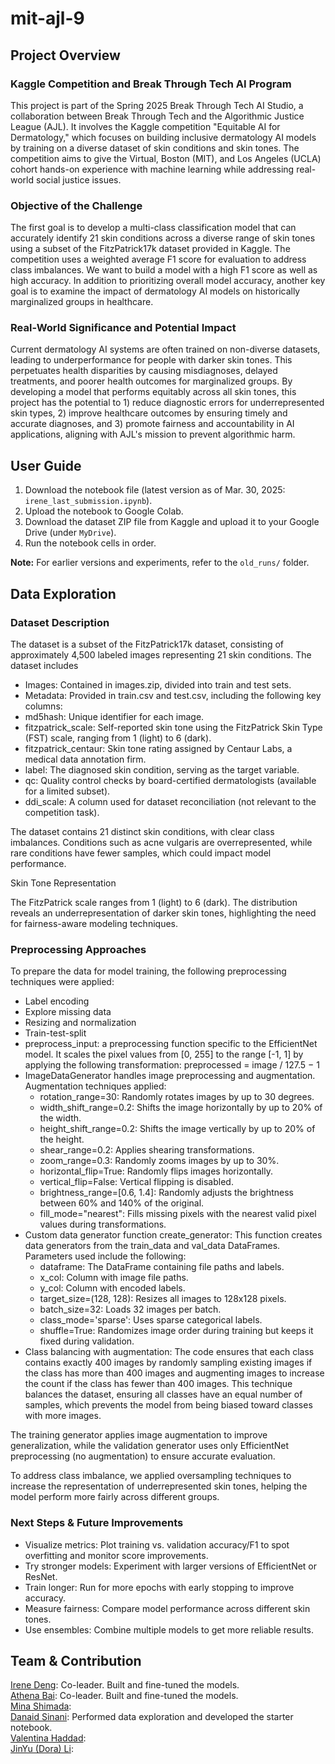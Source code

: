 # mit-ajl-9

## Project Overview
### Kaggle Competition and Break Through Tech AI Program
This project is part of the Spring 2025 Break Through Tech AI Studio, a collaboration between Break Through Tech and the Algorithmic Justice League (AJL). It involves the Kaggle competition "Equitable AI for Dermatology," which focuses on building inclusive dermatology AI models by training on a diverse dataset of skin conditions and skin tones. The competition aims to give the Virtual, Boston (MIT), and Los Angeles (UCLA) cohort hands-on experience with machine learning while addressing real-world social justice issues. 

### Objective of the Challenge
The first goal is to develop a multi-class classification model that can accurately identify 21 skin conditions across a diverse range of skin tones using a subset of the FitzPatrick17k dataset provided in Kaggle. The competition uses a weighted average F1 score for evaluation to address class imbalances. We want to build a model with a high F1 score as well as high accuracy. In addition to prioritizing overall model accuracy, another key goal is to examine the impact of dermatology AI models on historically marginalized groups in healthcare.

### Real-World Significance and Potential Impact
Current dermatology AI systems are often trained on non-diverse datasets, leading to underperformance for people with darker skin tones. This perpetuates health disparities by causing misdiagnoses, delayed treatments, and poorer health outcomes for marginalized groups. By developing a model that performs equitably across all skin tones, this project has the potential to 1) reduce diagnostic errors for underrepresented skin types, 2) improve healthcare outcomes by ensuring timely and accurate diagnoses, and 3) promote fairness and accountability in AI applications, aligning with AJL's mission to prevent algorithmic harm.

## User Guide

1. Download the notebook file (latest version as of Mar. 30, 2025: `irene_last_submission.ipynb`).
2. Upload the notebook to Google Colab.
3. Download the dataset ZIP file from Kaggle and upload it to your Google Drive (under `MyDrive`).
4. Run the notebook cells in order.

**Note:** For earlier versions and experiments, refer to the `old_runs/` folder.

## Data Exploration
### Dataset Description
The dataset is a subset of the FitzPatrick17k dataset, consisting of approximately 4,500 labeled images representing 21 skin conditions. The dataset includes
* Images: Contained in images.zip, divided into train and test sets.
* Metadata: Provided in train.csv and test.csv, including the following key columns:
* md5hash: Unique identifier for each image.
* fitzpatrick_scale: Self-reported skin tone using the FitzPatrick Skin Type (FST) scale, ranging from 1 (light) to 6 (dark).
* fitzpatrick_centaur: Skin tone rating assigned by Centaur Labs, a medical data annotation firm.
* label: The diagnosed skin condition, serving as the target variable.
* qc: Quality control checks by board-certified dermatologists (available for a limited subset).
* ddi_scale: A column used for dataset reconciliation (not relevant to the competition task).

The dataset contains 21 distinct skin conditions, with clear class imbalances. Conditions such as acne vulgaris are overrepresented, while rare conditions have fewer samples, which could impact model performance.


Skin Tone Representation

The FitzPatrick scale ranges from 1 (light) to 6 (dark). The distribution reveals an underrepresentation of darker skin tones, highlighting the need for fairness-aware modeling techniques.

### Preprocessing Approaches
To prepare the data for model training, the following preprocessing techniques were applied:
* Label encoding
* Explore missing data
* Resizing and normalization
* Train-test-split
* preprocess_input: a preprocessing function specific to the EfficientNet model. It scales the pixel values from \[0, 255\] to the range \[-1, 1\] by applying the following transformation: preprocessed = image / 127.5 − 1
* ImageDataGenerator handles image preprocessing and augmentation. Augmentation techniques applied:
    * rotation_range=30: Randomly rotates images by up to 30 degrees.
    * width_shift_range=0.2: Shifts the image horizontally by up to 20% of the width.
    * height_shift_range=0.2: Shifts the image vertically by up to 20% of the height.
    * shear_range=0.2: Applies shearing transformations.
    * zoom_range=0.3: Randomly zooms images by up to 30%.
    * horizontal_flip=True: Randomly flips images horizontally.
    * vertical_flip=False: Vertical flipping is disabled.
    * brightness_range=[0.6, 1.4]: Randomly adjusts the brightness between 60% and 140% of the original.
    * fill_mode="nearest": Fills missing pixels with the nearest valid pixel values during transformations.
* Custom data generator function create_generator: This function creates data generators from the train_data and val_data DataFrames. Parameters used include the following:
    * dataframe: The DataFrame containing file paths and labels.
    * x_col: Column with image file paths.
    * y_col: Column with encoded labels.
    * target_size=(128, 128): Resizes all images to 128x128 pixels.
    * batch_size=32: Loads 32 images per batch.
    * class_mode='sparse': Uses sparse categorical labels.
    * shuffle=True: Randomizes image order during training but keeps it fixed during validation.
* Class balancing with augmentation: The code ensures that each class contains exactly 400 images by randomly sampling existing images if the class has more than 400 images and augmenting images to increase the count if the class has fewer than 400 images. This technique balances the dataset, ensuring all classes have an equal number of samples, which prevents the model from being biased toward classes with more images.

The training generator applies image augmentation to improve generalization, while the validation generator uses only EfficientNet preprocessing (no augmentation) to ensure accurate evaluation.

To address class imbalance, we applied oversampling techniques to increase the representation of underrepresented skin tones, helping the model perform more fairly across different groups.

### Next Steps & Future Improvements

- Visualize metrics: Plot training vs. validation accuracy/F1 to spot overfitting and monitor score improvements.
- Try stronger models: Experiment with larger versions of EfficientNet or ResNet.
- Train longer: Run for more epochs with early stopping to improve accuracy.
- Measure fairness: Compare model performance across different skin tones.
- Use ensembles: Combine multiple models to get more reliable results.


## Team & Contribution
[Irene Deng](https://github.com/irened123): Co-leader. Built and fine-tuned the models.\
[Athena Bai](https://github.com/athena-bai): Co-leader. Built and fine-tuned the models.\
[Mina Shimada](https://github.com/minashim): \
[Danaid Sinani](https://github.com/mrsinani): Performed data exploration and developed the starter notebook.\
[Valentina Haddad](https://github.com/Valentina-Haddad25): \
[JinYu (Dora) Li](https://github.com/Dorajyl): 

